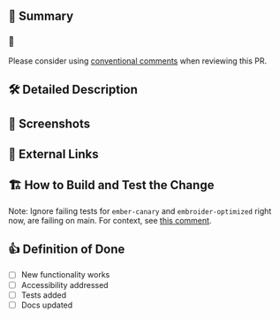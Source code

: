## :pushpin: Summary

<!-- If merged, this PR.... 
This should be a short TL;DR that includes the purpose of the PR.
-->
### :speech_balloon: 
Please consider using [conventional comments](https://conventionalcomments.org/) when reviewing this PR.

<!--
Examples: 
- issue (ux,non-blocking): These buttons should be red, but let's handle this in a follow-up.
- suggestion (non-blocking): Let's change this wording to make it easier to understand.
- issue (blocking): We shouldn't introduce this kind of tech debt; let's pair and resolve the issue in a more sustainable way.
-->

## :hammer_and_wrench: Detailed Description

<!-- If more details are appropriate, add them here. What code changed, and why? -->

## :camera_flash: Screenshots

<!-- Screenshots always help, especially if this PR will change what renders to the browser -->

## :link: External Links

<!-- Issues, RFC, etc. -->


## :building_construction: How to Build and Test the Change

<!-- List steps to test your change on a local environment. -->

Note: Ignore failing tests for `ember-canary` and `embroider-optimized` right now, are failing on main. For context, see [this comment](https://github.com/hashicorp/flight/pull/79#issuecomment-903956989).


## :+1: Definition of Done

- [ ] New functionality works 
- [ ] Accessibility addressed
- [ ] Tests added
- [ ] Docs updated
